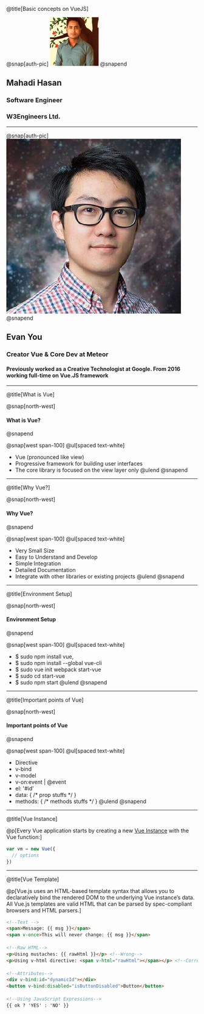 @title[Basic concepts on VueJS]

@snap[auth-pic]
![](src/assets/photo.png)
@snapend

## Mahadi Hasan
### Software Engineer
### W3Engineers Ltd.


---
@snap[auth-pic]
![](src/assets/evan.jpeg)
@snapend

## Evan You
### Creator Vue & Core Dev at Meteor
#### Previously worked as a Creative Technologist at Google. From 2016 working full-time on Vue.JS framework

---
@title[What is Vue]

@snap[north-west]
#### What is Vue?
@snapend

@snap[west span-100]
@ul[spaced text-white]
- Vue (pronounced like view)
- Progressive framework for building user interfaces
- The core library is focused on the view layer only
@ulend
@snapend

---
@title[Why Vue?]

@snap[north-west]
#### Why Vue?
@snapend

@snap[west span-100]
@ul[spaced text-white]
- Very Small Size
- Easy to Understand and Develop
- Simple Integration
- Detailed Documentation
- Integrate with other libraries or existing projects
@ulend
@snapend

---
@title[Environment Setup]

@snap[north-west]
#### Environment Setup
@snapend

@snap[west span-100]
@ul[spaced text-white]
- $ sudo npm install vue,
- $ sudo npm install --global vue-cli
- $ sudo vue init webpack start-vue
- $ sudo cd start-vue
- $ sudo npm start
@ulend
@snapend

---
@title[Important points of Vue]

@snap[north-west]
#### Important points of Vue
@snapend

@snap[west span-100]
@ul[spaced text-white]
- Directive
- v-bind
- v-model
- v-on:event | @event
- el: '#id'
- data: { /* prop stuffs */ }
- methods: { /* methods stuffs */ }
@ulend
@snapend

---
@title[Vue Instance]

@p[Every Vue application starts by creating a new [Vue Instance](https://vuejs.org/v2/guide/instance.html#Lifecycle-Diagram) with the Vue function:]

```js
var vm = new Vue({
  // options
})
```

---
@title[Vue Template]

@p[Vue.js uses an HTML-based template syntax that allows you to declaratively bind the rendered DOM to the underlying Vue instance’s data. All Vue.js templates are valid HTML that can be parsed by spec-compliant browsers and HTML parsers.]

```html
<!--Text -->
<span>Message: {{ msg }}</span>
<span v-once>This will never change: {{ msg }}</span>

<!--Raw HTML-->
<p>Using mustaches: {{ rawHtml }}</p> <!--Wrong-->
<p>Using v-html directive: <span v-html="rawHtml"></span></p> <!--Correct-->

<!--Attributes-->
<div v-bind:id="dynamicId"></div>
<button v-bind:disabled="isButtonDisabled">Button</button>

<!--Using JavaScript Expressions-->
{{ ok ? 'YES' : 'NO' }}
```
